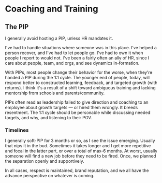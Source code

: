 # Coaching and Training


## The PIP

I generally avoid hosting a PIP, unless HR mandates it.  

I've had to handle situations where someone was in this place.  I've helped a person recover, and I've had to let people go.  I've had to own it when people I report to would not.  I've been a fairly often an ally of HR, since I care about people, team, and orgs, and see dynamics in-formation.

With PIPs, most people change their behavior for the worse, when they're handed a PIP during the 1:1 cycle.  The younger end of people, today, will respond better to constructed learning, feedback, and targeted growth (with returns). I think it's a result of a shift toward ambiguous training and lacking mentorship from schools and parents/community.  

PIPs often read as leadership failed to give direction and coaching to an employee about growth targets — or hired them wrongly. It breeds resentment. The 1:1 cycle should be personable while discussing needed targets, and why, and listening to their POV.  

### Timelines

I generally soft-PIP for 3 months or so, as I see the issue emerging.  Usually that nips it in the bud.  Sometimes it takes longer and I get more repetitive and focal in the latter part, or over a total of max-6 months.  At worst, usually someone will find a new job before they need to be fired.  Once, we planned the separation openly and supportively. 

In all cases, respect is maintained, brand reputation, and we all have the advance perspective on whatever is coming. 